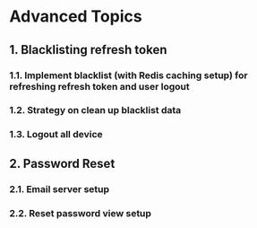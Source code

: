 # Advanced Topics

## 1. Blacklisting refresh token

### 1.1. Implement blacklist (with Redis caching setup) for refreshing refresh token and user logout

### 1.2. Strategy on clean up blacklist data

### 1.3. Logout all device

## 2. Password Reset

### 2.1. Email server setup

### 2.2. Reset password view setup
